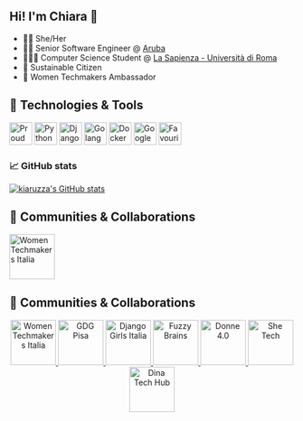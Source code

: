 ## Hi! I'm Chiara 👋

- 🏳️‍🌈 She/Her
- 👩‍💻 Senior Software Engineer @ <a href="https://www.aruba.it/" target="_blank">Aruba</a>
- 👩🏻‍🎓 Computer Science Student @ <a href="https://www.uniroma1.it/" target="_blank">La Sapienza - Università di Roma</a>
- 🌱 Sustainable Citizen
- 🖖 Women Techmakers Ambassador


## 🧰 Technologies & Tools
<img src="https://cdn.worldvectorlogo.com/logos/debian-2.svg" height="40px" title="Proud Debian user"> <img src="https://cdn.worldvectorlogo.com/logos/python-5.svg" height="40px" title="Python"> 
<img src="https://cdn.worldvectorlogo.com/logos/django.svg" height="40px" title="Django"> <img src="https://cdn.worldvectorlogo.com/logos/gopher.svg" height="40px" title="Golang"> 
<img src="https://cdn.worldvectorlogo.com/logos/docker.svg" height="40px" title="Docker"> <img src="https://cdn.worldvectorlogo.com/logos/google-cloud-1.svg" height="40px" title="Google Cloud Platform"> 
<img src="https://cdn.worldvectorlogo.com/logos/jetbrains-1.svg" height="40px" title="Favourite IDE">

<h3>📈 GitHub stats</h3>

<!--
[![Top Langs](https://github-readme-stats.vercel.app/api/top-langs/?username=kiaruzza&theme=radical)](https://github.com/anuraghazra/github-readme-stats)
-->

[![kiaruzza's GitHub
stats](https://github-readme-stats.vercel.app/api?username=kiaruzza&show_icons=true&theme=ambient_gradient&count_private=true)](https://github.com/anuraghazra/github-readme-stats)

## 🤝 Communities & Collaborations
<img src="https://res.cloudinary.com/startup-grind/image/upload/c_fill,dpr_2.0,f_auto,g_center,q_auto:good/v1/gcs/platform-data-goog/sponsors/38496494_1059860710837757_3079472696325570560_o.png" height="80px" href="https://www.facebook.com/WTMItalia/" title="Women Techmakers Italia">

## 🤝 Communities & Collaborations

<p align="center">
    <a href="https://www.facebook.com/WTMItalia/">
        <img src="https://res.cloudinary.com/startup-grind/image/upload/c_fill,dpr_2.0,f_auto,g_center,q_auto:good/v1/gcs/platform-data-goog/sponsors/38496494_1059860710837757_3079472696325570560_o.png" height="80px" title="Women Techmakers Italia" alt="Women Techmakers Italia">
    </a>
    <a href="https://linktr.ee/pisagdg">
        <img src="https://res.cloudinary.com/startup-grind/image/upload/c_fill,dpr_2.0,f_auto,g_center,q_auto:good/v1/gcs/platform-data-goog/sponsors/logo-gdg-pisa_Quadrato%20%28con%20scritta%29_8R685qs.png" height="80px" title="GDG Pisa" alt="GDG Pisa">
    </a>
    <a href="https://djangogirls.org/en/pyconitalia/">
        <img src="https://res.cloudinary.com/startup-grind/image/upload/c_fill,dpr_2.0,f_auto,g_center,q_auto:good/v1/gcs/platform-data-goog/sponsors/django-girls-italy.png" height="80px" title="Django Girls Italia" alt="Django Girls Italia">
    </a>
    <a href="https://www.fuzzybrains.org/">
        <img src="https://www.fuzzybrains.org/staticfiles/img/FuzzyLogo.png" height="80px" title="Fuzzy Brains" alt="Fuzzy Brains">
    </a>
    <a href="https://donne4.it/">
        <img src="https://donne4.it/wp-content/uploads/2021/08/Logo-donne4-rit-100px.png" height="80px" title="Donne 4.0" alt="Donne 4.0">
    </a>
    <a href="https://shetechitaly.org/">
        <img src="https://res.cloudinary.com/startup-grind/image/upload/c_fill,dpr_2.0,f_auto,g_center,q_auto:good/v1/gcs/platform-data-goog/sponsors/SheTech%20logo%20black_YLJGPWx.png" height="80px" title="She Tech" alt="She Tech">
    </a>
    <a href="https://sites.google.com/view/dina-tech-hub">
        <img src="https://www.grusp.org/wp-content/uploads/2021/12/DInA-Tech-Hub-Diversity-Inclsusion-and-Accessibility-Tech-Hub-1024x1024.png" height="80px" title="Dina Tech Hub" alt="Dina Tech Hub">
    </a>
</p>



